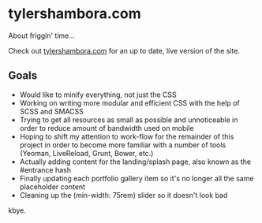 # tylershambora.com #

About friggin' time...

Check out [tylershambora.com](http://tylershambora.com) for an up to date, live version of the site.

## Goals ##

*  Would like to minify everything, not just the CSS
*  Working on writing more modular and efficient CSS with the help of SCSS and SMACSS
*  Trying to get all resources as small as possible and unnoticeable in order to reduce amount of bandwidth used on mobile
*  Hoping to shift my attention to work-flow for the remainder of this project in order to become more familiar with a number of tools (Yeoman, LiveReload, Grunt, Bower, etc.)
*  Actually adding content for the landing/splash page, also known as the #entrance hash
*  Finally updating each portfolio gallery item so it's no longer all the same placeholder content
*  Cleaning up the (min-width: 75rem) slider so it doesn't look bad

kbye.